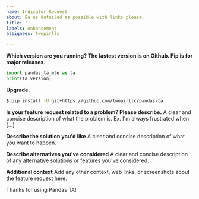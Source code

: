 ```yaml
---
name: Indicator Request
about: Be as detailed as possible with links please.
title: ''
labels: enhancement
assignees: twopirllc

---
```


**Which version are you running? The lastest version is on Github. Pip is for major releases.**
```python
import pandas_ta_mle as ta
print(ta.version)
```

**Upgrade.**
```sh
$ pip install -U git+https://github.com/twopirllc/pandas-ta
```

**Is your feature request related to a problem? Please describe.**
A clear and concise description of what the problem is. Ex. I'm always frustrated when [...]

**Describe the solution you'd like**
A clear and concise description of what you want to happen.

**Describe alternatives you've considered**
A clear and concise description of any alternative solutions or features you've considered.

**Additional context**
Add any other context, web links, or screenshots about the feature request here.

Thanks for using Pandas TA!
